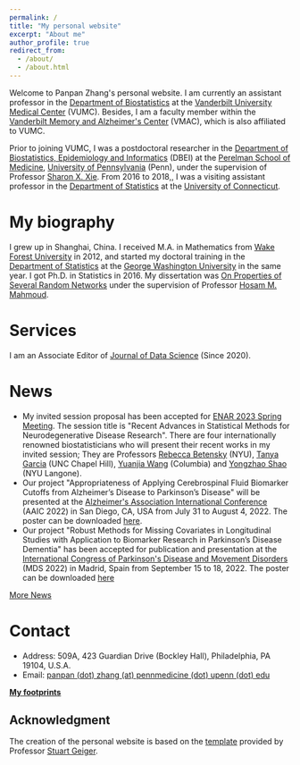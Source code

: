 ```yaml
---
permalink: /
title: "My personal website"
excerpt: "About me"
author_profile: true
redirect_from: 
  - /about/
  - /about.html
---
```


Welcome to Panpan Zhang's personal website. I am currently an assistant professor in the [Department of Biostatistics](https://www.vumc.org/biostatistics/vanderbilt-department-biostatistics) at the [Vanderbilt University Medical Center](https://www.vumc.org/main/home) (VUMC). Besides, I am a faculty member within the [Vanderbilt Memory and Alzheimer's Center](https://www.vumc.org/vmac/home) (VMAC), which is also affiliated to VUMC.  

Prior to joining VUMC, I was a postdoctoral researcher in the [Department of Biostatistics, Epidemiology and Informatics](https://www.dbei.med.upenn.edu/) (DBEI) at the [Perelman School of Medicine](https://www.med.upenn.edu/), [University of Pennsylvania](https://www.upenn.edu/) (Penn), under the supervision of Professor [Sharon X. Xie](https://www.dbei.med.upenn.edu/bio/sharon-xiangwen-xie-phd). From 2016 to 2018,, I was a visiting assistant professor in the [Department of Statistics](https://stat.uconn.edu/) at the [University of Connecticut](https://uconn.edu/).

My biography
============

I grew up in Shanghai, China. I received M.A. in Mathematics from [Wake Forest University](https://www.wfu.edu/) in 2012, and started my doctoral training in the [Department of Statistics](https://statistics.columbian.gwu.edu/) at the [George Washington University](https://www.gwu.edu/) in the same year. I got Ph.D. in Statistics in 2016. My dissertation was [On Properties of Several Random Networks](https://search-proquest-com.proxy.library.upenn.edu/docview/1778511395/fulltextPDF/85F5580422DB4BC5PQ/1?accountid=14707) under the supervision of Professor [Hosam M. Mahmoud](https://statistics.columbian.gwu.edu/hosam-m-mahmoud).

Services
============

I am an Associate Editor of [Journal of Data Science](https://jds-online.org/journal/JDS) (Since 2020).

News
============
* My invited session proposal has been accepted for [ENAR 2023 Spring Meeting](https://www.enar.org/). The session title is "Recent Advances in Statistical Methods for Neurodegenerative Disease Research". There are four internationally renowned biostatisticians who will present their recent works in my invited session; They are Professors [Rebecca Betensky](https://publichealth.nyu.edu/faculty/rebecca-betensky) (NYU), [Tanya Garcia](https://sph.unc.edu/adv_profile/tanya-garcia/) (UNC Chapel Hill), [Yuanjia Wang](https://www.publichealth.columbia.edu/people/our-faculty/yw2016) (Columbia) and [Yongzhao Shao](https://med.nyu.edu/faculty/yongzhao-shao) (NYU Langone).
* Our project "Appropriateness of Applying Cerebrospinal Fluid Biomarker Cutoffs from Alzheimer’s Disease to Parkinson’s Disease" will be presented at the [Alzheimer's Association International Conference](https://aaic.alz.org/overview.asp) (AAIC 2022) in San Diego, CA, USA from July 31 to August 4, 2022. The poster can be downloaded [here](https://panpan-zhang.com/files/PD_cutoffs_AAIC2022.pdf).
* Our project "Robust Methods for Missing Covariates in Longitudinal Studies with Application to Biomarker Research in Parkinson’s Disease Dementia" has been accepted for publication and presentation at the [International Congress of Parkinson's Disease and Movement Disorders](https://www.mdscongress.org/) (MDS 2022) in Madrid, Spain from September 15 to 18, 2022. The poster can be downloaded [here](https://panpan-zhang.com/files/kernel_MDS2022.pdf)

[More News](https://panpan-zhang.com/year-archive/)

Contact
============
* Address: 509A, 423 Guardian Drive (Bockley Hall), Philadelphia, PA 19104, U.S.A.
* Email: [panpan (dot) zhang (at) pennmedicine (dot) upenn (dot) edu](mailto:panpan.zhang@pennmedicine.upenn.edu)

**[My footprints](https://panpan-zhang.com/talkmap/map.html)**

Acknowledgment
-------------
The creation of the personal website is based on the [template](https://github.com/academicpages) provided by Professor [Stuart Geiger](https://stuartgeiger.com/).
